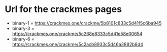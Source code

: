 # Url for the crackmes pages

- binary-1 = https://crackmes.one/crackme/5b8101c833c5d41f5c6ba945
- binary-3 = https://crackmes.one/crackme/5c268e8333c5d41e58e00654
- binary-6 = https://crackmes.one/crackme/5c2acb8933c5d46a3882b8d4
